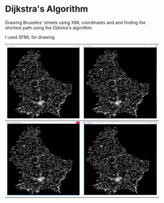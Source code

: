 # Dijkstra's Algorithm

Drawing Bruxelles' streets using XML coordinates and and finding the shortest path using the Dijkstra's algorithm.  

I used SFML for drawing.

| ![](https://github.com/BogdanKocsis/Dijkstra-Algorithm/blob/main/Images/0.png)  | ![](https://github.com/BogdanKocsis/Dijkstra-Algorithm/blob/main/Images/1.png) |
|:---:|:---:|  
| ![](https://github.com/BogdanKocsis/Dijkstra-Algorithm/blob/main/Images/2.png)  | ![](https://github.com/BogdanKocsis/Dijkstra-Algorithm/blob/main/Images/3.png)
